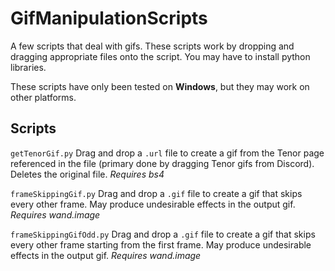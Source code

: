 # GifManipulationScripts
A few scripts that deal with gifs.
These scripts work by dropping and dragging appropriate files onto the script. You may have to install python libraries.

These scripts have only been tested on **Windows**, but they may work on other platforms.

## Scripts
``getTenorGif.py`` Drag and drop a ``.url`` file to create a gif from the Tenor page referenced in the file (primary done by dragging Tenor gifs from Discord). Deletes the original file. _Requires bs4_

``frameSkippingGif.py`` Drag and drop a ``.gif`` file to create a gif that skips every other frame. May produce undesirable effects in the output gif. _Requires wand.image_

``frameSkippingGifOdd.py`` Drag and drop a ``.gif`` file to create a gif that skips every other frame starting from the first frame. May produce undesirable effects in the output gif. _Requires wand.image_
